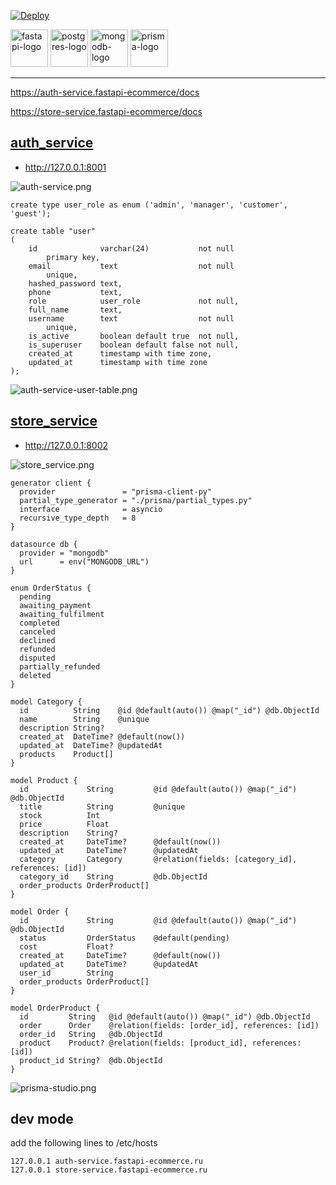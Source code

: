 [![Deploy](https://github.com/coolworld2049/fastapi-ecommerce/actions/workflows/deploy.yml/badge.svg?branch=master)](https://github.com/coolworld2049/fastapi-ecommerce/actions/workflows/deploy.yml)

<div>
<img src="assets/fastapi-logo.png" alt="fastapi-logo" height="60" /> 
<img src="assets/postgres.png" alt="postgres-logo" height="60" /> 
<img src="assets/mongodb-logo.png" alt="mongodb-logo" height="60" />
<img src="assets/prisma-logo.png" alt="prisma-logo" height="60" />
</div>

---

https://auth-service.fastapi-ecommerce/docs

https://store-service.fastapi-ecommerce/docs

## [auth_service](auth_service)

- http://127.0.0.1:8001

![auth-service.png](assets%2Fauth-service.png)

```postgresql
create type user_role as enum ('admin', 'manager', 'customer', 'guest');

create table "user"
(
    id              varchar(24)           not null
        primary key,
    email           text                  not null
        unique,
    hashed_password text,
    phone           text,
    role            user_role             not null,
    full_name       text,
    username        text                  not null
        unique,
    is_active       boolean default true  not null,
    is_superuser    boolean default false not null,
    created_at      timestamp with time zone,
    updated_at      timestamp with time zone
);
```

![auth-service-user-table.png](assets%2Fauth-service-user-table.png)

## [store_service](store_service)

- http://127.0.0.1:8002

![store_service.png](assets%2Fstore_service.png)

```prisma
generator client {
  provider               = "prisma-client-py"
  partial_type_generator = "./prisma/partial_types.py"
  interface              = asyncio
  recursive_type_depth   = 8
}

datasource db {
  provider = "mongodb"
  url      = env("MONGODB_URL")
}

enum OrderStatus {
  pending
  awaiting_payment
  awaiting_fulfilment
  completed
  canceled
  declined
  refunded
  disputed
  partially_refunded
  deleted
}

model Category {
  id          String    @id @default(auto()) @map("_id") @db.ObjectId
  name        String    @unique
  description String?   
  created_at  DateTime? @default(now())
  updated_at  DateTime? @updatedAt
  products    Product[] 
}

model Product {
  id             String         @id @default(auto()) @map("_id") @db.ObjectId
  title          String         @unique
  stock          Int            
  price          Float          
  description    String?        
  created_at     DateTime?      @default(now())
  updated_at     DateTime?      @updatedAt
  category       Category       @relation(fields: [category_id], references: [id])
  category_id    String         @db.ObjectId
  order_products OrderProduct[] 
}

model Order {
  id             String         @id @default(auto()) @map("_id") @db.ObjectId
  status         OrderStatus    @default(pending)
  cost           Float?         
  created_at     DateTime?      @default(now())
  updated_at     DateTime?      @updatedAt
  user_id        String         
  order_products OrderProduct[] 
}

model OrderProduct {
  id         String   @id @default(auto()) @map("_id") @db.ObjectId
  order      Order    @relation(fields: [order_id], references: [id])
  order_id   String   @db.ObjectId
  product    Product? @relation(fields: [product_id], references: [id])
  product_id String?  @db.ObjectId
}
```

![prisma-studio.png](assets%2Fprisma-studio.png)

## dev mode
add the following lines to /etc/hosts
```text
127.0.0.1 auth-service.fastapi-ecommerce.ru
127.0.0.1 store-service.fastapi-ecommerce.ru
```